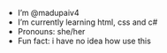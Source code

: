  - I’m @madupaiv4
 - I’m currently learning html, css and c#
 - Pronouns: she/her
 - Fun fact: i have no idea how use this

<!---
madupaiv4/madupaiv4 is a ✨ special ✨ repository because its `README.md` (this file) appears on your GitHub profile.
You can click the Preview link to take a look at your changes.
--->
